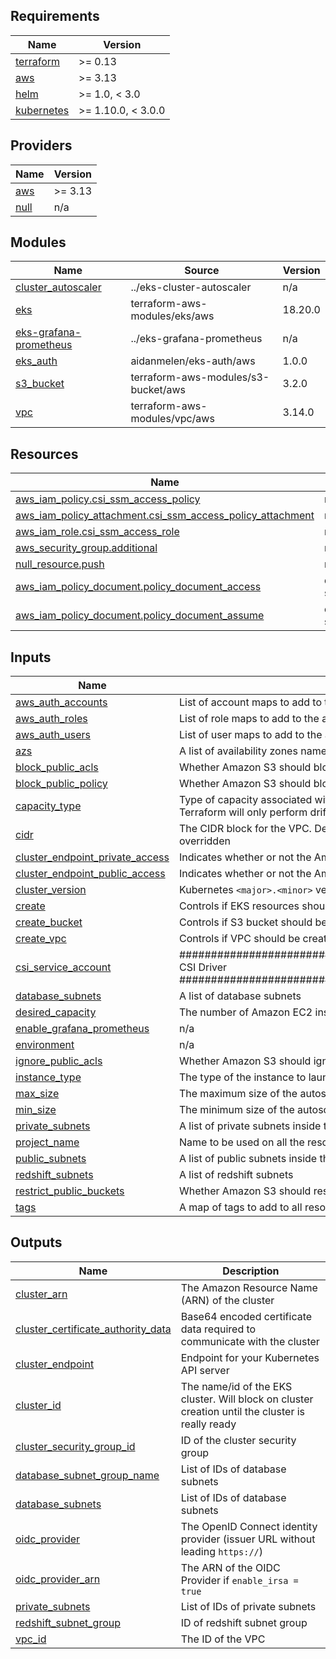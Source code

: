 <!-- BEGIN_TF_DOCS -->
## Requirements

| Name | Version |
|------|---------|
| <a name="requirement_terraform"></a> [terraform](#requirement\_terraform) | >= 0.13 |
| <a name="requirement_aws"></a> [aws](#requirement\_aws) | >= 3.13 |
| <a name="requirement_helm"></a> [helm](#requirement\_helm) | >= 1.0, < 3.0 |
| <a name="requirement_kubernetes"></a> [kubernetes](#requirement\_kubernetes) | >= 1.10.0, < 3.0.0 |

## Providers

| Name | Version |
|------|---------|
| <a name="provider_aws"></a> [aws](#provider\_aws) | >= 3.13 |
| <a name="provider_null"></a> [null](#provider\_null) | n/a |

## Modules

| Name | Source | Version |
|------|--------|---------|
| <a name="module_cluster_autoscaler"></a> [cluster\_autoscaler](#module\_cluster\_autoscaler) | ../eks-cluster-autoscaler | n/a |
| <a name="module_eks"></a> [eks](#module\_eks) | terraform-aws-modules/eks/aws | 18.20.0 |
| <a name="module_eks-grafana-prometheus"></a> [eks-grafana-prometheus](#module\_eks-grafana-prometheus) | ../eks-grafana-prometheus | n/a |
| <a name="module_eks_auth"></a> [eks\_auth](#module\_eks\_auth) | aidanmelen/eks-auth/aws | 1.0.0 |
| <a name="module_s3_bucket"></a> [s3\_bucket](#module\_s3\_bucket) | terraform-aws-modules/s3-bucket/aws | 3.2.0 |
| <a name="module_vpc"></a> [vpc](#module\_vpc) | terraform-aws-modules/vpc/aws | 3.14.0 |

## Resources

| Name | Type |
|------|------|
| [aws_iam_policy.csi_ssm_access_policy](https://registry.terraform.io/providers/hashicorp/aws/latest/docs/resources/iam_policy) | resource |
| [aws_iam_policy_attachment.csi_ssm_access_policy_attachment](https://registry.terraform.io/providers/hashicorp/aws/latest/docs/resources/iam_policy_attachment) | resource |
| [aws_iam_role.csi_ssm_access_role](https://registry.terraform.io/providers/hashicorp/aws/latest/docs/resources/iam_role) | resource |
| [aws_security_group.additional](https://registry.terraform.io/providers/hashicorp/aws/latest/docs/resources/security_group) | resource |
| [null_resource.push](https://registry.terraform.io/providers/hashicorp/null/latest/docs/resources/resource) | resource |
| [aws_iam_policy_document.policy_document_access](https://registry.terraform.io/providers/hashicorp/aws/latest/docs/data-sources/iam_policy_document) | data source |
| [aws_iam_policy_document.policy_document_assume](https://registry.terraform.io/providers/hashicorp/aws/latest/docs/data-sources/iam_policy_document) | data source |

## Inputs

| Name | Description | Type | Default | Required |
|------|-------------|------|---------|:--------:|
| <a name="input_aws_auth_accounts"></a> [aws\_auth\_accounts](#input\_aws\_auth\_accounts) | List of account maps to add to the aws-auth configmap | `list(any)` | n/a | yes |
| <a name="input_aws_auth_roles"></a> [aws\_auth\_roles](#input\_aws\_auth\_roles) | List of role maps to add to the aws-auth configmap | `list(any)` | n/a | yes |
| <a name="input_aws_auth_users"></a> [aws\_auth\_users](#input\_aws\_auth\_users) | List of user maps to add to the aws-auth configmap | `list(any)` | n/a | yes |
| <a name="input_azs"></a> [azs](#input\_azs) | A list of availability zones names or ids in the region | `list(string)` | n/a | yes |
| <a name="input_block_public_acls"></a> [block\_public\_acls](#input\_block\_public\_acls) | Whether Amazon S3 should block public ACLs for this bucket. | `bool` | n/a | yes |
| <a name="input_block_public_policy"></a> [block\_public\_policy](#input\_block\_public\_policy) | Whether Amazon S3 should block public bucket policies for this bucket. | `bool` | n/a | yes |
| <a name="input_capacity_type"></a> [capacity\_type](#input\_capacity\_type) | Type of capacity associated with the EKS Node Group. Valid values: "ON\_DEMAND", "SPOT", or `null`.<br>Terraform will only perform drift detection if a configuration value is provided. | `string` | `null` | no |
| <a name="input_cidr"></a> [cidr](#input\_cidr) | The CIDR block for the VPC. Default value is a valid CIDR, but not acceptable by AWS and should be overridden | `string` | n/a | yes |
| <a name="input_cluster_endpoint_private_access"></a> [cluster\_endpoint\_private\_access](#input\_cluster\_endpoint\_private\_access) | Indicates whether or not the Amazon EKS private API server endpoint is enabled | `bool` | n/a | yes |
| <a name="input_cluster_endpoint_public_access"></a> [cluster\_endpoint\_public\_access](#input\_cluster\_endpoint\_public\_access) | Indicates whether or not the Amazon EKS public API server endpoint is enabled | `bool` | n/a | yes |
| <a name="input_cluster_version"></a> [cluster\_version](#input\_cluster\_version) | Kubernetes `<major>.<minor>` version to use for the EKS cluster (i.e.: `1.21`) | `string` | n/a | yes |
| <a name="input_create"></a> [create](#input\_create) | Controls if EKS resources should be created (affects nearly all resources) | `bool` | n/a | yes |
| <a name="input_create_bucket"></a> [create\_bucket](#input\_create\_bucket) | Controls if S3 bucket should be created | `bool` | n/a | yes |
| <a name="input_create_vpc"></a> [create\_vpc](#input\_create\_vpc) | Controls if VPC should be created (it affects almost all resources) | `bool` | n/a | yes |
| <a name="input_csi_service_account"></a> [csi\_service\_account](#input\_csi\_service\_account) | ############################################################################### CSI Driver ############################################################################### | `any` | n/a | yes |
| <a name="input_database_subnets"></a> [database\_subnets](#input\_database\_subnets) | A list of database subnets | `list(string)` | n/a | yes |
| <a name="input_desired_capacity"></a> [desired\_capacity](#input\_desired\_capacity) | The number of Amazon EC2 instances that should be running in the autoscaling group | `number` | `null` | no |
| <a name="input_enable_grafana_prometheus"></a> [enable\_grafana\_prometheus](#input\_enable\_grafana\_prometheus) | n/a | `any` | n/a | yes |
| <a name="input_environment"></a> [environment](#input\_environment) | n/a | `any` | n/a | yes |
| <a name="input_ignore_public_acls"></a> [ignore\_public\_acls](#input\_ignore\_public\_acls) | Whether Amazon S3 should ignore public ACLs for this bucket. | `bool` | n/a | yes |
| <a name="input_instance_type"></a> [instance\_type](#input\_instance\_type) | The type of the instance to launch | `list(string)` | n/a | yes |
| <a name="input_max_size"></a> [max\_size](#input\_max\_size) | The maximum size of the autoscaling group | `number` | `null` | no |
| <a name="input_min_size"></a> [min\_size](#input\_min\_size) | The minimum size of the autoscaling group | `number` | `null` | no |
| <a name="input_private_subnets"></a> [private\_subnets](#input\_private\_subnets) | A list of private subnets inside the VPC | `list(string)` | n/a | yes |
| <a name="input_project_name"></a> [project\_name](#input\_project\_name) | Name to be used on all the resources as identifier | `string` | n/a | yes |
| <a name="input_public_subnets"></a> [public\_subnets](#input\_public\_subnets) | A list of public subnets inside the VPC | `list(string)` | n/a | yes |
| <a name="input_redshift_subnets"></a> [redshift\_subnets](#input\_redshift\_subnets) | A list of redshift subnets | `list(string)` | n/a | yes |
| <a name="input_restrict_public_buckets"></a> [restrict\_public\_buckets](#input\_restrict\_public\_buckets) | Whether Amazon S3 should restrict public bucket policies for this bucket. | `bool` | n/a | yes |
| <a name="input_tags"></a> [tags](#input\_tags) | A map of tags to add to all resources | `map(string)` | n/a | yes |

## Outputs

| Name | Description |
|------|-------------|
| <a name="output_cluster_arn"></a> [cluster\_arn](#output\_cluster\_arn) | The Amazon Resource Name (ARN) of the cluster |
| <a name="output_cluster_certificate_authority_data"></a> [cluster\_certificate\_authority\_data](#output\_cluster\_certificate\_authority\_data) | Base64 encoded certificate data required to communicate with the cluster |
| <a name="output_cluster_endpoint"></a> [cluster\_endpoint](#output\_cluster\_endpoint) | Endpoint for your Kubernetes API server |
| <a name="output_cluster_id"></a> [cluster\_id](#output\_cluster\_id) | The name/id of the EKS cluster. Will block on cluster creation until the cluster is really ready |
| <a name="output_cluster_security_group_id"></a> [cluster\_security\_group\_id](#output\_cluster\_security\_group\_id) | ID of the cluster security group |
| <a name="output_database_subnet_group_name"></a> [database\_subnet\_group\_name](#output\_database\_subnet\_group\_name) | List of IDs of database subnets |
| <a name="output_database_subnets"></a> [database\_subnets](#output\_database\_subnets) | List of IDs of database subnets |
| <a name="output_oidc_provider"></a> [oidc\_provider](#output\_oidc\_provider) | The OpenID Connect identity provider (issuer URL without leading `https://`) |
| <a name="output_oidc_provider_arn"></a> [oidc\_provider\_arn](#output\_oidc\_provider\_arn) | The ARN of the OIDC Provider if `enable_irsa = true` |
| <a name="output_private_subnets"></a> [private\_subnets](#output\_private\_subnets) | List of IDs of private subnets |
| <a name="output_redshift_subnet_group"></a> [redshift\_subnet\_group](#output\_redshift\_subnet\_group) | ID of redshift subnet group |
| <a name="output_vpc_id"></a> [vpc\_id](#output\_vpc\_id) | The ID of the VPC |
<!-- END_TF_DOCS -->